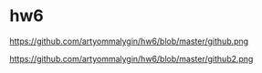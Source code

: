 # hw6
https://github.com/artyommalygin/hw6/blob/master/github.png

https://github.com/artyommalygin/hw6/blob/master/github2.png
